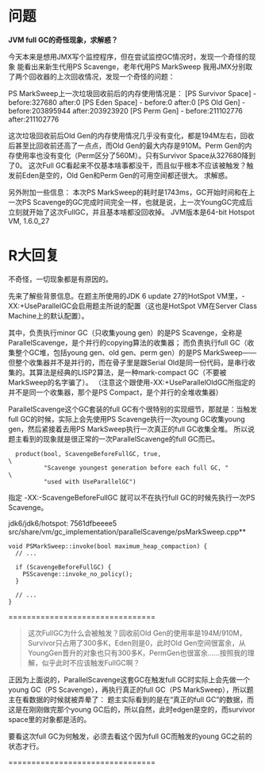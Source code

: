 # 问题



**JVM full GC的奇怪现象，求解惑？**

今天本来是想用JMX写个监控程序，但在尝试监控GC情况时，发现一个奇怪的现象
能看出来新生代用PS Scavenge，老年代用PS MarkSweep
我用JMX分别取了两个回收器的上次回收情况，发现一个奇怪的问题：

PS MarkSweep上一次垃圾回收前后的内存使用情况是：
[PS Survivor Space] - before:327680 after:0
[PS Eden Space] - before:0 after:0
[PS Old Gen] - before:203895944 after:203923920
[PS Perm Gen] - before:211102776 after:211102776

这次垃圾回收前后Old Gen的内存使用情况几乎没有变化，都是194M左右，回收后甚至比回收前还高了一点点，而Old Gen的最大内存是910M。Perm Gen的内存使用率也没有变化（Perm区分了560M）。只有Survivor Space从327680降到了0。
这次Full GC看起来不仅基本啥事都没干，而且似乎根本不应该被触发？触发前Eden是空的，Old Gen和Perm Gen的可用空间都还很大。
求解惑。

另外附加一些信息：
本次PS MarkSweep的耗时是1743ms，GC开始时间和在上一次PS Scavenge的GC完成时间完全一样，也就是说，上一次YoungGC完成后立刻就开始了这次FullGC，并且基本啥都没回收掉。
JVM版本是64-bit Hotspot VM, 1.6.0_27



# R大回复



不奇怪，一切现象都是有原因的。

先来了解些背景信息。在题主所使用的JDK 6 update 27的HotSpot VM里，-XX:+UseParallelGC会启用题主所说的配置（这也是HotSpot VM在Server Class Machine上的默认配置）。

其中，负责执行minor GC（只收集young gen）的是PS Scavenge，全称是ParallelScavenge，是个并行的copying算法的收集器；
而负责执行full GC（收集整个GC堆，包括young gen、old gen、perm gen）的是PS MarkSweep——但整个收集器并不是并行的，而在骨子里是跟Serial Old是同一份代码，是串行收集的。其算法是经典的LISP2算法，是一种mark-compact GC（不要被MarkSweep的名字骗了）。
（注意这个跟使用-XX:+UseParallelOldGC所指定的并不是同一个收集器，那个是PS Compact，是个并行的全堆收集器）

ParallelScavenge这个GC套装的full GC有个很特别的实现细节，那就是：当触发full GC的时候，实际上会先使用PS Scavenge执行一次young GC收集young gen，然后紧接着去用PS MarkSweep执行一次真正的full GC收集全堆。
所以说题主看到的现象就是很正常的一次ParallelScavenge的full GC而已。

```
  product(bool, ScavengeBeforeFullGC, true,                                 \
          "Scavenge youngest generation before each full GC, "              \
          "used with UseParallelGC")  

```

指定 -XX:-ScavengeBeforeFullGC 就可以不在执行full GC的时候先执行一次PS Scavenge。

jdk6/jdk6/hotspot: 7561dfbeeee5 src/share/vm/gc_implementation/parallelScavenge/psMarkSweep.cpp**

```
void PSMarkSweep::invoke(bool maximum_heap_compaction) {
  // ...

  if (ScavengeBeforeFullGC) {
    PSScavenge::invoke_no_policy();
  }

  // ...
}

```

================================

> 这次FullGC为什么会被触发？回收前Old Gen的使用率是194M/910M，Survivor只占用了300多K，Eden则是0，此时Old Gen空间很富余，从YoungGen晋升的对象也只有300多K，PermGen也很富余……按照我的理解，似乎此时不应该触发FullGC啊？

正因为上面说的，ParallelScavenge这套GC在触发full GC时实际上会先做一个young GC（PS Scavenge），再执行真正的full GC（PS MarkSweep），所以题主在看数据的时候就被弄晕了：
题主实际看到的是在“真正的full GC”的数据，而这是在刚刚做完那个young GC后的，所以自然，此时edgen是空的，而survivor space里的对象都是活的。

要看这次full GC为何触发，必须去看这个因为full GC而触发的young GC之前的状态才行。

================================













